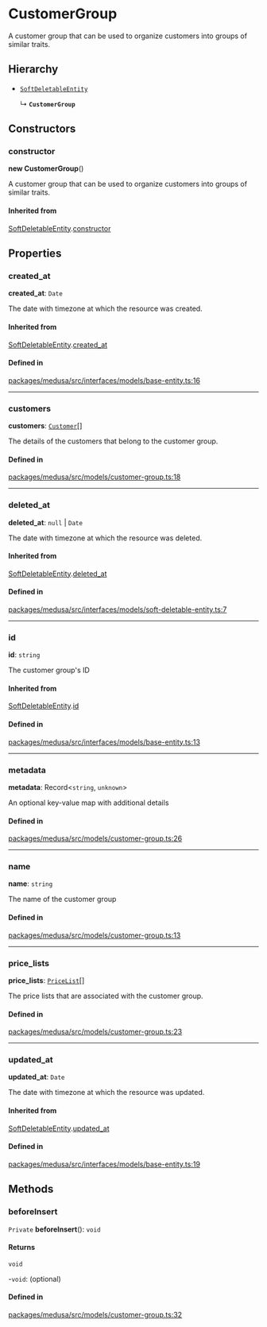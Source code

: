 # CustomerGroup

A customer group that can be used to organize customers into groups of similar traits.

## Hierarchy

- [`SoftDeletableEntity`](SoftDeletableEntity.md)

  ↳ **`CustomerGroup`**

## Constructors

### constructor

**new CustomerGroup**()

A customer group that can be used to organize customers into groups of similar traits.

#### Inherited from

[SoftDeletableEntity](SoftDeletableEntity.md).[constructor](SoftDeletableEntity.md#constructor)

## Properties

### created\_at

 **created\_at**: `Date`

The date with timezone at which the resource was created.

#### Inherited from

[SoftDeletableEntity](SoftDeletableEntity.md).[created_at](SoftDeletableEntity.md#created_at)

#### Defined in

[packages/medusa/src/interfaces/models/base-entity.ts:16](https://github.com/medusajs/medusa/blob/3d9f5ae63/packages/medusa/src/interfaces/models/base-entity.ts#L16)

___

### customers

 **customers**: [`Customer`](Customer.md)[]

The details of the customers that belong to the customer group.

#### Defined in

[packages/medusa/src/models/customer-group.ts:18](https://github.com/medusajs/medusa/blob/3d9f5ae63/packages/medusa/src/models/customer-group.ts#L18)

___

### deleted\_at

 **deleted\_at**: ``null`` \| `Date`

The date with timezone at which the resource was deleted.

#### Inherited from

[SoftDeletableEntity](SoftDeletableEntity.md).[deleted_at](SoftDeletableEntity.md#deleted_at)

#### Defined in

[packages/medusa/src/interfaces/models/soft-deletable-entity.ts:7](https://github.com/medusajs/medusa/blob/3d9f5ae63/packages/medusa/src/interfaces/models/soft-deletable-entity.ts#L7)

___

### id

 **id**: `string`

The customer group's ID

#### Inherited from

[SoftDeletableEntity](SoftDeletableEntity.md).[id](SoftDeletableEntity.md#id)

#### Defined in

[packages/medusa/src/interfaces/models/base-entity.ts:13](https://github.com/medusajs/medusa/blob/3d9f5ae63/packages/medusa/src/interfaces/models/base-entity.ts#L13)

___

### metadata

 **metadata**: Record<`string`, `unknown`\>

An optional key-value map with additional details

#### Defined in

[packages/medusa/src/models/customer-group.ts:26](https://github.com/medusajs/medusa/blob/3d9f5ae63/packages/medusa/src/models/customer-group.ts#L26)

___

### name

 **name**: `string`

The name of the customer group

#### Defined in

[packages/medusa/src/models/customer-group.ts:13](https://github.com/medusajs/medusa/blob/3d9f5ae63/packages/medusa/src/models/customer-group.ts#L13)

___

### price\_lists

 **price\_lists**: [`PriceList`](PriceList.md)[]

The price lists that are associated with the customer group.

#### Defined in

[packages/medusa/src/models/customer-group.ts:23](https://github.com/medusajs/medusa/blob/3d9f5ae63/packages/medusa/src/models/customer-group.ts#L23)

___

### updated\_at

 **updated\_at**: `Date`

The date with timezone at which the resource was updated.

#### Inherited from

[SoftDeletableEntity](SoftDeletableEntity.md).[updated_at](SoftDeletableEntity.md#updated_at)

#### Defined in

[packages/medusa/src/interfaces/models/base-entity.ts:19](https://github.com/medusajs/medusa/blob/3d9f5ae63/packages/medusa/src/interfaces/models/base-entity.ts#L19)

## Methods

### beforeInsert

`Private` **beforeInsert**(): `void`

#### Returns

`void`

-`void`: (optional) 

#### Defined in

[packages/medusa/src/models/customer-group.ts:32](https://github.com/medusajs/medusa/blob/3d9f5ae63/packages/medusa/src/models/customer-group.ts#L32)
